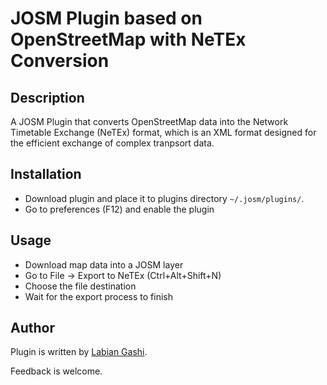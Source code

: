 # JOSM Plugin based on OpenStreetMap with NeTEx Conversion

Description
------
A JOSM Plugin that converts OpenStreetMap data into the Network Timetable Exchange (NeTEx) format, which is an XML format designed for the efficient exchange of complex tranpsort data.

Installation
------
* Download plugin and place it to plugins directory `~/.josm/plugins/`. 
* Go to preferences (F12) and enable the plugin

Usage
-----
* Download map data into a JOSM layer
* Go to File -> Export to NeTEx (Ctrl+Alt+Shift+N)
* Choose the file destination
* Wait for the export process to finish

Author
------

Plugin is written by [Labian Gashi](https://gitlab.com/labiangashi).

Feedback is welcome.
